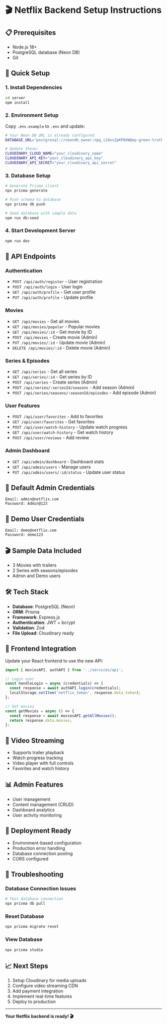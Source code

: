 # 🎬 Netflix Backend Setup Instructions

## 📋 Prerequisites
- Node.js 18+ 
- PostgreSQL database (Neon DB)
- Git

## 🚀 Quick Setup

### 1. Install Dependencies
```bash
cd server
npm install
```

### 2. Environment Setup
Copy `.env.example` to `.env` and update:
```bash
# Your Neon DB URL is already configured
DATABASE_URL="postgresql://neondb_owner:npg_i2dosZpKP0XW@ep-green-truth-aek2q646-pooler.c-2.us-east-2.aws.neon.tech/neondb?sslmode=require&channel_binding=require"

# Update these:
CLOUDINARY_CLOUD_NAME="your_cloudinary_name"
CLOUDINARY_API_KEY="your_cloudinary_api_key" 
CLOUDINARY_API_SECRET="your_cloudinary_api_secret"
```

### 3. Database Setup
```bash
# Generate Prisma client
npx prisma generate

# Push schema to database
npx prisma db push

# Seed database with sample data
npm run db:seed
```

### 4. Start Development Server
```bash
npm run dev
```

## 🎯 API Endpoints

### Authentication
- `POST /api/auth/register` - User registration
- `POST /api/auth/login` - User login
- `GET /api/auth/profile` - Get user profile
- `PUT /api/auth/profile` - Update profile

### Movies
- `GET /api/movies` - Get all movies
- `GET /api/movies/popular` - Popular movies
- `GET /api/movies/:id` - Get movie by ID
- `POST /api/movies` - Create movie (Admin)
- `PUT /api/movies/:id` - Update movie (Admin)
- `DELETE /api/movies/:id` - Delete movie (Admin)

### Series & Episodes
- `GET /api/series` - Get all series
- `GET /api/series/:id` - Get series by ID
- `POST /api/series` - Create series (Admin)
- `POST /api/series/:seriesId/seasons` - Add season (Admin)
- `POST /api/series/seasons/:seasonId/episodes` - Add episode (Admin)

### User Features
- `POST /api/user/favorites` - Add to favorites
- `GET /api/user/favorites` - Get favorites
- `POST /api/user/watch-history` - Update watch progress
- `GET /api/user/watch-history` - Get watch history
- `POST /api/user/reviews` - Add review

### Admin Dashboard
- `GET /api/admin/dashboard` - Dashboard stats
- `GET /api/admin/users` - Manage users
- `PUT /api/admin/users/:id/status` - Update user status

## 🔑 Default Admin Credentials
```
Email: admin@netflix.com
Password: Admin@123
```

## 🔑 Demo User Credentials
```
Email: demo@netflix.com
Password: demo123
```

## 🎬 Sample Data Included
- 3 Movies with trailers
- 2 Series with seasons/episodes
- Admin and Demo users

## 🛠️ Tech Stack
- **Database**: PostgreSQL (Neon)
- **ORM**: Prisma
- **Framework**: Express.js
- **Authentication**: JWT + bcrypt
- **Validation**: Zod
- **File Upload**: Cloudinary ready

## 📱 Frontend Integration
Update your React frontend to use the new API:

```javascript
import { moviesAPI, authAPI } from '../services/api';

// Login user
const handleLogin = async (credentials) => {
  const response = await authAPI.login(credentials);
  localStorage.setItem('netflix_token', response.data.token);
};

// Get movies
const getMovies = async () => {
  const response = await moviesAPI.getAllMovies();
  return response.data.movies;
};
```

## 🎥 Video Streaming
- Supports trailer playback
- Watch progress tracking
- Video player with full controls
- Favorites and watch history

## 📊 Admin Features
- User management
- Content management (CRUD)
- Dashboard analytics
- User activity monitoring

## 🚀 Deployment Ready
- Environment-based configuration
- Production error handling
- Database connection pooling
- CORS configured

## 🐛 Troubleshooting

### Database Connection Issues
```bash
# Test database connection
npx prisma db pull
```

### Reset Database
```bash
npx prisma migrate reset
```

### View Database
```bash
npx prisma studio
```

## 📈 Next Steps
1. Setup Cloudinary for media uploads
2. Configure video streaming CDN
3. Add payment integration
4. Implement real-time features
5. Deploy to production

---

**Your Netflix backend is ready! 🎬**
